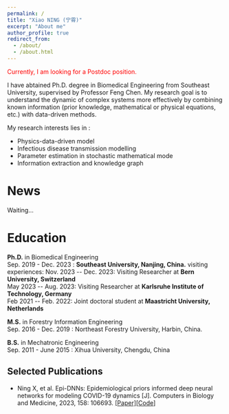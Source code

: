 ```yaml
---
permalink: /
title: "Xiao NING (宁霄)"
excerpt: "About me"
author_profile: true
redirect_from: 
  - /about/
  - /about.html
---
```


<span style="color:red;">Currently, I am looking for a Postdoc position. </span>

I have abtained Ph.D. degree in Biomedical Engineering from Southeast University, supervised by Professor Feng Chen.
My research goal is to understand the dynamic of complex systems more effectively by combining known information (prior knowledge, mathematical or physical equations, etc.) with data-driven methods.
<!-- Prior to that, I received my Ph.D. Degree from University of Munich in 2022, advised by xxx. -->
<!-- I am interested in Physics-guide deep learning, dynamic model, and Bayesian inference. -->
My research interests lies in :
* Physics-data-driven model
* Infectious disease transmission modelling
* Parameter estimation in stochastic mathematical mode
* Information extraction and knowledge graph

News
======
Waiting...

Education
======
**Ph.D.** in Biomedical Engineering  
  Sep. 2019 - Dec. 2023 : **Southeast University, Nanjing, China.**
    visiting experiences:
      Nov. 2023 -- Dec. 2023: Visiting Researcher at **Bern University, Switzerland**    
      May 2023 -- Aug. 2023: Visiting Researcher at **Karlsruhe Institute of Technology, Germany**   
      Feb 2021 -- Feb. 2022: Joint doctoral student at **Maastricht University, Netherlands** 



**M.S.** in Forestry Information Engineering  
  Sep. 2016 - Dec. 2019 : Northeast Forestry University, Harbin, China.

**B.S.** in Mechatronic Engineering  
  Sep. 2011 - June 2015 : Xihua University, Chengdu, China


Selected Publications
------
* Ning X, et al. Epi-DNNs: Epidemiological priors informed deep neural networks for modeling COVID-19 dynamics [J]. Computers in Biology and Medicine, 2023, 158: 106693. [[Paper]](https://www.sciencedirect.com/science/article/pii/S0010482523001580)[[Code]]()


<!-- Ongoing Projcet
------
* Bayesian physics-informed neural networks for infectious disease transmission modelling.
* Biomeidcal information extraction from unstructed text. -->

<!-- For more info
------
If you are interested in my research, please feel free to contact me directly. -->
